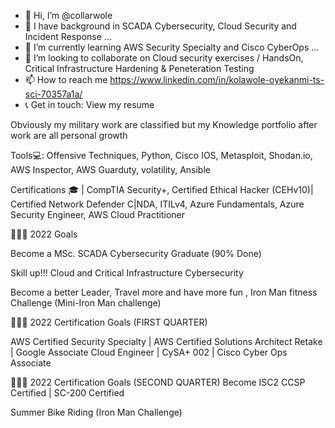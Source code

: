 - 👋 Hi, I’m @collarwole
- 👀 I have background in SCADA Cybersecurity, Cloud Security and Incident Response ...
- 🌱 I’m currently learning AWS Security Specialty and Cisco CyberOps ...
- 💞️ I’m looking to collaborate on Cloud security exercises / HandsOn, Critical Infrastructure Hardening & Peneteration Testing
- 📫 How to reach me https://www.linkedin.com/in/kolawole-oyekanmi-ts-sci-70357a1a/
- 📞 Get in touch: View my resume

<!---
collarwole/collarwole is a ✨ special ✨ repository because its `README.md` (this file) appears on your GitHub profile.
You can click the Preview link to take a look at your changes.
--->

Obviously my military work are classified but my Knowledge portfolio after work are all personal growth

Tools💻: Offensive Techniques, Python, Cisco IOS, Metasploit, Shodan.io, AWS Inspector, AWS Guarduty, volatility, Ansible

Certifications 🎓  | CompTIA Security+, Certified Ethical Hacker (CEHv10)| Certified Network Defender C|NDA, ITILv4, Azure Fundamentals, Azure Security Engineer, AWS Cloud Practitioner

👩🏾‍💻 2022 Goals

Become a MSc. SCADA Cybersecurity Graduate (90% Done)

Skill up!!! Cloud and Critical Infrastructure Cybersecurity

Become a better Leader, Travel more and have more fun , Iron Man fitness Challenge (Mini-Iron Man challenge) 


👩🏾‍💻 2022 Certification Goals (FIRST QUARTER)

 AWS Certified Security Specialty | AWS Certified Solutions Architect Retake | Google Associate Cloud Engineer | CySA+ 002 | Cisco Cyber Ops Associate
 
 👩🏾‍💻 2022 Certification Goals (SECOND QUARTER)
 Become ISC2 CCSP Certified | SC-200 Certified 
 
 Summer Bike Riding (Iron Man Challenge) 
 
